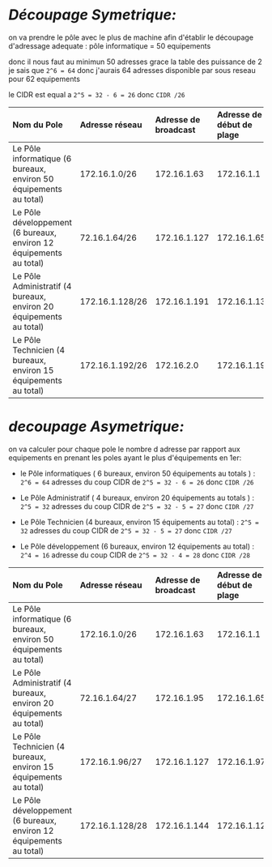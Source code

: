 # ***Découpage Symetrique:***

on va prendre le pôle avec le plus de machine afin d'établir le découpage d'adressage adequate : pôle informatique = 50 equipements

donc il nous faut au minimun 50 adresses grace la table des puissance de 2 je sais que `2^6 = 64` donc j'aurais 64 adresses disponible par sous reseau pour 62 equipements

le CIDR est equal a `2^5 = 32 - 6 = 26` donc `CIDR /26`


| Nom du Pole | Adresse réseau | Adresse de broadcast | Adresse de début de plage | Adresse de fin de plage |
|:-----|:-----|:----|:-----|:-----|
|Le Pôle informatique (6 bureaux, environ 50 équipements au total) | 172.16.1.0/26 | 172.16.1.63 | 172.16.1.1 | 172.16.1.62 |
|Le Pôle développement (6 bureaux, environ 12 équipements au total) | 72.16.1.64/26 | 172.16.1.127 | 172.16.1.65 | 172.16.1.126 |
|Le Pôle Administratif (4 bureaux, environ 20 équipements au total) | 172.16.1.128/26 | 172.16.1.191 | 172.16.1.130 | 172.16.1.190 |
|Le Pôle Technicien (4 bureaux, environ 15 équipements au total) | 172.16.1.192/26 | 172.16.2.0| 172.16.1.193 | 172.16.1.255 |


# ***decoupage Asymetrique:***

on va calculer pour chaque pole le nombre d adresse par rapport aux equipements en prenant les poles ayant le plus d'équipements en 1er: 

 - le Pôle informatiques ( 6 bureaux, environ 50 équipements au totals ) : `2^6 = 64` adresses du coup CIDR de `2^5 = 32 - 6 = 26` donc `CIDR /26`

 - Le Pôle Administratif ( 4 bureaux, environ 20 équipements au totals ) : `2^5 = 32` adresses du coup CIDR de `2^5 = 32 - 5 = 27` donc `CIDR /27` 

 - Le Pôle Technicien (4 bureaux, environ 15 équipements au total) : `2^5 = 32` adresses du coup CIDR de `2^5 = 32 - 5 = 27` donc `CIDR /27` 

 - Le Pôle développement (6 bureaux, environ 12 équipements au total) : `2^4 = 16` adresse du coup CIDR de `2^5 = 32 - 4 = 28` donc `CIDR /28`

 | Nom du Pole | Adresse réseau | Adresse de broadcast | Adresse de début de plage | Adresse de fin de plage |
|:-----|:-----|:----|:-----|:-----|
|Le Pôle informatique (6 bureaux, environ 50 équipements au total) | 172.16.1.0/26 | 172.16.1.63 | 172.16.1.1 | 172.16.1.62 |
| Le Pôle Administratif (4 bureaux, environ 20 équipements au total) | 72.16.1.64/27 | 172.16.1.95 | 172.16.1.65 | 172.16.1.94 |
| Le Pôle Technicien (4 bureaux, environ 15 équipements au total) | 172.16.1.96/27 | 172.16.1.127 | 172.16.1.97 | 172.16.1.126 |
|Le Pôle développement (6 bureaux, environ 12 équipements au total) | 172.16.1.128/28 | 172.16.1.144| 172.16.1.129 | 172.16.1.143 |
